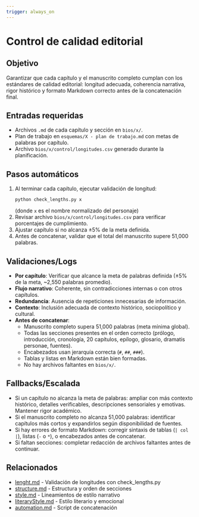 ```yaml
---
trigger: always_on
---
```


# Control de calidad editorial

## Objetivo
Garantizar que cada capítulo y el manuscrito completo cumplan con los estándares de calidad editorial: longitud adecuada, coherencia narrativa, rigor histórico y formato Markdown correcto antes de la concatenación final.

## Entradas requeridas
- Archivos `.md` de cada capítulo y sección en `bios/x/`.
- Plan de trabajo en `esquemas/X - plan de trabajo.md` con metas de palabras por capítulo.
- Archivo `bios/x/control/longitudes.csv` generado durante la planificación.

## Pasos automáticos
1. Al terminar cada capítulo, ejecutar validación de longitud:
   ```
   python check_lengths.py x
   ```
   (donde `x` es el nombre normalizado del personaje)
2. Revisar archivo `bios/x/control/longitudes.csv` para verificar porcentajes de cumplimiento.
3. Ajustar capítulo si no alcanza ±5% de la meta definida.
4. Antes de concatenar, validar que el total del manuscrito supere 51,000 palabras.

## Validaciones/Logs
- **Por capítulo**: Verificar que alcance la meta de palabras definida (±5% de la meta, ~2,550 palabras promedio).
- **Flujo narrativo**: Coherente, sin contradicciones internas o con otros capítulos.
- **Redundancia**: Ausencia de repeticiones innecesarias de información.
- **Contexto**: Inclusión adecuada de contexto histórico, sociopolítico y cultural.
- **Antes de concatenar**:
  - Manuscrito completo supera 51,000 palabras (meta mínima global).
  - Todas las secciones presentes en el orden correcto (prólogo, introducción, cronología, 20 capítulos, epílogo, glosario, dramatis personae, fuentes).
  - Encabezados usan jerarquía correcta (`#`, `##`, `###`).
  - Tablas y listas en Markdown están bien formadas.
  - No hay archivos faltantes en `bios/x/`.

## Fallbacks/Escalada
- Si un capítulo no alcanza la meta de palabras: ampliar con más contexto histórico, detalles verificables, descripciones sensoriales y emotivas. Mantener rigor académico.
- Si el manuscrito completo no alcanza 51,000 palabras: identificar capítulos más cortos y expandirlos según disponibilidad de fuentes.
- Si hay errores de formato Markdown: corregir sintaxis de tablas (`| col |`), listas (`-` o `*`), o encabezados antes de concatenar.
- Si faltan secciones: completar redacción de archivos faltantes antes de continuar.

## Relacionados
- [lenght.md](lenght.md) - Validación de longitudes con check_lengths.py
- [structure.md](structure.md) - Estructura y orden de secciones
- [style.md](style.md) - Lineamientos de estilo narrativo
- [literaryStyle.md](literaryStyle.md) - Estilo literario y emocional
- [automation.md](automation.md) - Script de concatenación
